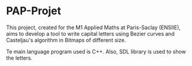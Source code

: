 # PAP-Projet

This project, created for the M1 Applied Maths at Paris-Saclay (ENSIIE), aims to develop a tool to write capital letters using Bezier curves and Casteljau's algorithm in Bitmaps of different size.

Te main language program used is C++. Also, SDL library is used to show the letters.
